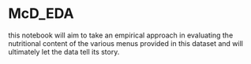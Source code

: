 # McD_EDA
this notebook will aim to take an empirical approach in evaluating the nutritional content of the various menus provided in this dataset and will ultimately let the data tell its story.
